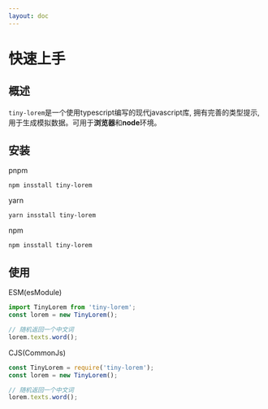 ```yaml
---
layout: doc
---
```


# 快速上手    

## 概述
`tiny-lorem`是一个使用typescript编写的现代javascript库, 拥有完善的类型提示, 用于生成模拟数据。可用于**浏览器**和**node**环境。    

## 安装    
pnpm   
```shell
npm insstall tiny-lorem
```

yarn  
```shell
yarn insstall tiny-lorem
```

npm   
```shell
npm insstall tiny-lorem
```

## 使用    
ESM(esModule)     
```ts
import TinyLorem from 'tiny-lorem';
const lorem = new TinyLorem();

// 随机返回一个中文词
lorem.texts.word();
```

CJS(CommonJs)
```ts
const TinyLorem = require('tiny-lorem');
const lorem = new TinyLorem();

// 随机返回一个中文词
lorem.texts.word();
```    
